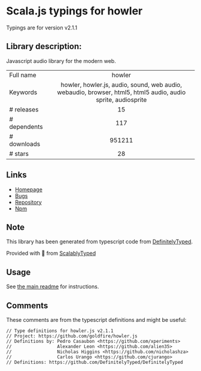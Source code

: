 
# Scala.js typings for howler

Typings are for version v2.1.1

## Library description:
Javascript audio library for the modern web.

|                    |                 |
| ------------------ | :-------------: |
| Full name          | howler |
| Keywords           | howler, howler.js, audio, sound, web audio, webaudio, browser, html5, html5 audio, audio sprite, audiosprite |
| # releases         | 15 |
| # dependents       | 117 |
| # downloads        | 951211 |
| # stars            | 28 |

## Links
- [Homepage](https://howlerjs.com)
- [Bugs](https://github.com/goldfire/howler.js/issues)
- [Repository](https://github.com/goldfire/howler.js)
- [Npm](https://www.npmjs.com/package/howler)
    


## Note
This library has been generated from typescript code from [DefinitelyTyped](https://definitelytyped.org).

Provided with :purple_heart: from [ScalablyTyped](https://github.com/oyvindberg/ScalablyTyped)

## Usage
See [the main readme](../../readme.md) for instructions.

## Comments

These comments are from the typescript definitions and might be useful:
```
// Type definitions for howler.js v2.1.1
// Project: https://github.com/goldfire/howler.js
// Definitions by: Pedro Casaubon <https://github.com/xperiments>
//                 Alexander Leon <https://github.com/alien35>
//                 Nicholas Higgins <https://github.com/nicholashza>
//                 Carlos Urango <https://github.com/cjurango>
// Definitions: https://github.com/DefinitelyTyped/DefinitelyTyped

```

